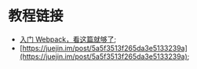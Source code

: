 # 教程链接

- [入门 Webpack，看这篇就够了](https://segmentfault.com/a/1190000006178770);
- [https://juejin.im/post/5a5f3513f265da3e5133239a](https://juejin.im/post/5a5f3513f265da3e5133239a);
